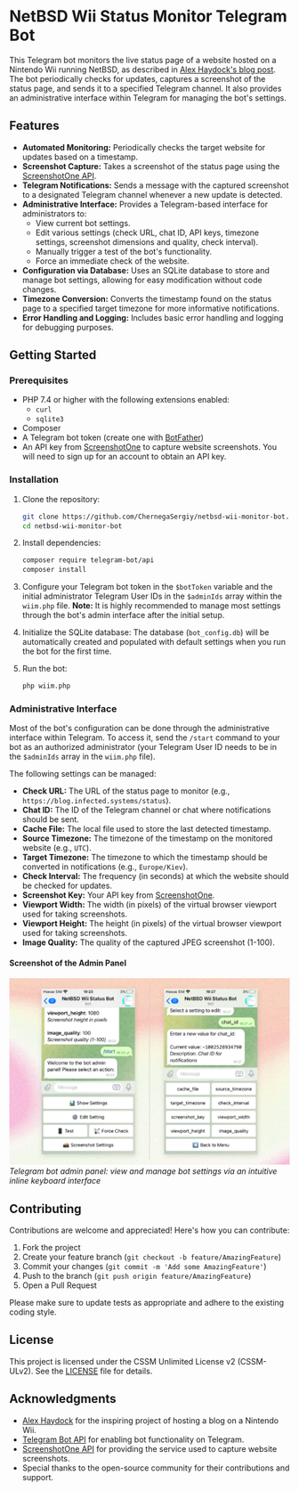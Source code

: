 # NetBSD Wii Status Monitor Telegram Bot

This Telegram bot monitors the live status page of a website hosted on a Nintendo Wii running NetBSD, as described in [Alex Haydock's blog post](https://blog.infected.systems/posts/2025-04-21-this-blog-is-hosted-on-a-nintendo-wii). The bot periodically checks for updates, captures a screenshot of the status page, and sends it to a specified Telegram channel. It also provides an administrative interface within Telegram for managing the bot's settings.

## Features

- **Automated Monitoring:** Periodically checks the target website for updates based on a timestamp.
- **Screenshot Capture:** Takes a screenshot of the status page using the [ScreenshotOne API](https://screenshotone.com/).
- **Telegram Notifications:** Sends a message with the captured screenshot to a designated Telegram channel whenever a new update is detected.
- **Administrative Interface:** Provides a Telegram-based interface for administrators to:
  - View current bot settings.
  - Edit various settings (check URL, chat ID, API keys, timezone settings, screenshot dimensions and quality, check interval).
  - Manually trigger a test of the bot's functionality.
  - Force an immediate check of the website.
- **Configuration via Database:** Uses an SQLite database to store and manage bot settings, allowing for easy modification without code changes.
- **Timezone Conversion:** Converts the timestamp found on the status page to a specified target timezone for more informative notifications.
- **Error Handling and Logging:** Includes basic error handling and logging for debugging purposes.

## Getting Started

### Prerequisites

- PHP 7.4 or higher with the following extensions enabled:
  - `curl`
  - `sqlite3`
- Composer
- A Telegram bot token (create one with [BotFather](https://t.me/BotFather))
- An API key from [ScreenshotOne](https://screenshotone.com/) to capture website screenshots. You will need to sign up for an account to obtain an API key.

### Installation

1. Clone the repository:
   ```bash
   git clone https://github.com/ChernegaSergiy/netbsd-wii-monitor-bot.git
   cd netbsd-wii-monitor-bot
   ```

2. Install dependencies:
   ```bash
   composer require telegram-bot/api
   composer install
   ```

3. Configure your Telegram bot token in the `$botToken` variable and the initial administrator Telegram User IDs in the `$adminIds` array within the `wiim.php` file. **Note:** It is highly recommended to manage most settings through the bot's admin interface after the initial setup.

4. Initialize the SQLite database: The database (`bot_config.db`) will be automatically created and populated with default settings when you run the bot for the first time.

5. Run the bot:
   ```bash
   php wiim.php
   ```

### Administrative Interface

Most of the bot's configuration can be done through the administrative interface within Telegram. To access it, send the `/start` command to your bot as an authorized administrator (your Telegram User ID needs to be in the `$adminIds` array in the `wiim.php` file).

The following settings can be managed:

- **Check URL:** The URL of the status page to monitor (e.g., `https://blog.infected.systems/status`).
- **Chat ID:** The ID of the Telegram channel or chat where notifications should be sent.
- **Cache File:** The local file used to store the last detected timestamp.
- **Source Timezone:** The timezone of the timestamp on the monitored website (e.g., `UTC`).
- **Target Timezone:** The timezone to which the timestamp should be converted in notifications (e.g., `Europe/Kiev`).
- **Check Interval:** The frequency (in seconds) at which the website should be checked for updates.
- **Screenshot Key:** Your API key from [ScreenshotOne](https://screenshotone.com/).
- **Viewport Width:** The width (in pixels) of the virtual browser viewport used for taking screenshots.
- **Viewport Height:** The height (in pixels) of the virtual browser viewport used for taking screenshots.
- **Image Quality:** The quality of the captured JPEG screenshot (1-100).

#### Screenshot of the Admin Panel

![Telegram bot admin panel showing the main menu (left) and settings list (right)](assets/admin_panel.png)  
*Telegram bot admin panel: view and manage bot settings via an intuitive inline keyboard interface*

## Contributing

Contributions are welcome and appreciated! Here's how you can contribute:

1. Fork the project
2. Create your feature branch (`git checkout -b feature/AmazingFeature`)
3. Commit your changes (`git commit -m 'Add some AmazingFeature'`)
4. Push to the branch (`git push origin feature/AmazingFeature`)
5. Open a Pull Request

Please make sure to update tests as appropriate and adhere to the existing coding style.

## License

This project is licensed under the CSSM Unlimited License v2 (CSSM-ULv2). See the [LICENSE](LICENSE) file for details.

## Acknowledgments

- [Alex Haydock](https://github.com/alexhaydock) for the inspiring project of hosting a blog on a Nintendo Wii.
- [Telegram Bot API](https://core.telegram.org/bots/api) for enabling bot functionality on Telegram.
- [ScreenshotOne API](https://screenshotone.com/) for providing the service used to capture website screenshots.
- Special thanks to the open-source community for their contributions and support.
